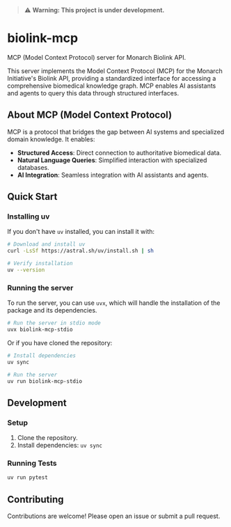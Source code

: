 > ⚠️ **Warning: This project is under development.**

# biolink-mcp

MCP (Model Context Protocol) server for Monarch Biolink API.

This server implements the Model Context Protocol (MCP) for the Monarch Initiative's Biolink API, providing a standardized interface for accessing a comprehensive biomedical knowledge graph. MCP enables AI assistants and agents to query this data through structured interfaces.

## About MCP (Model Context Protocol)

MCP is a protocol that bridges the gap between AI systems and specialized domain knowledge. It enables:

- **Structured Access**: Direct connection to authoritative biomedical data.
- **Natural Language Queries**: Simplified interaction with specialized databases.
- **AI Integration**: Seamless integration with AI assistants and agents.

## Quick Start

### Installing uv

If you don't have `uv` installed, you can install it with:

```bash
# Download and install uv
curl -LsSf https://astral.sh/uv/install.sh | sh

# Verify installation
uv --version
```

### Running the server

To run the server, you can use `uvx`, which will handle the installation of the package and its dependencies.

```bash
# Run the server in stdio mode
uvx biolink-mcp-stdio
```

Or if you have cloned the repository:

```bash
# Install dependencies
uv sync

# Run the server
uv run biolink-mcp-stdio
```

## Development

### Setup

1.  Clone the repository.
2.  Install dependencies: `uv sync`

### Running Tests

```bash
uv run pytest
```

## Contributing

Contributions are welcome! Please open an issue or submit a pull request.

